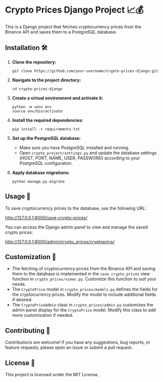 # Crypto Prices Django Project 📈💰

This is a Django project that fetches cryptocurrency prices from the Binance API and saves them to a PostgreSQL database.

## Installation 🛠️

1. **Clone the repository:**

   ```shell
   git clone https://github.com/your-username/crypto-prices-django.git
   ```

2. **Navigate to the project directory:**

   ```shell
   cd crypto-prices-django
   ```

3. **Create a virtual environment and activate it:**

   ```shell
   python -m venv env
   source env/bin/activate
   ```

4. **Install the required dependencies:**

   ```shell
   pip install -r requirements.txt
   ```

5. **Set up the PostgreSQL database:**

   - Make sure you have PostgreSQL installed and running.
   - Open `crypto_project/settings.py` and update the database settings (HOST, PORT, NAME, USER, PASSWORD) according to your PostgreSQL configuration.

6. **Apply database migrations:**

   ```shell
   python manage.py migrate
   ```

## Usage 🚀

To save cryptocurrency prices to the database, use the following URL:

http://127.0.0.1:8000/save-crypto-prices/

You can access the Django admin panel to view and manage the saved crypto prices:

http://127.0.0.1:8000/admin/crypto_prices/cryptoprice/

## Customization 🧩

- The fetching of cryptocurrency prices from the Binance API and saving them to the database is implemented in the `save_crypto_prices` view function in `crypto_prices/views.py`. Customize this function to suit your needs.
- The `CryptoPrice` model in `crypto_prices/models.py` defines the fields for the cryptocurrency prices. Modify the model to include additional fields if desired.
- The `CryptoPriceAdmin` class in `crypto_prices/admin.py` customizes the admin panel display for the `CryptoPrice` model. Modify this class to add more customization if needed.

## Contributing 🤝

Contributions are welcome! If you have any suggestions, bug reports, or feature requests, please open an issue or submit a pull request.

## License 📝

This project is licensed under the MIT License.

